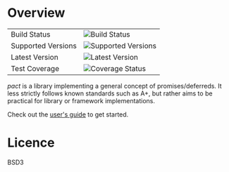 
Overview
========

|                       |                                                                                    |
|-----------------------|------------------------------------------------------------------------------------|
| Build Status          | ![Build Status](https://github.com/github/getslash/pact/workflows/main.yml/badge.svg) |
| Supported Versions    | ![Supported Versions](https://img.shields.io/pypi/pyversions/pact.svg)    |
| Latest Version        | ![Latest Version](https://img.shields.io/pypi/v/pact.svg)                  |
| Test Coverage         | ![Coverage Status](https://coveralls.io/repos/getslash/pact/badge.svg?branch=master&service=github)   |


*pact* is a library implementing a general concept of promises/deferreds. It less strictly follows known standards such as A+, but rather aims to be practical for library or framework implementations.

Check out the [user's guide](http://pact.readthedocs.org/en/latest/user_guide.html ) to get started.


Licence
=======

BSD3

